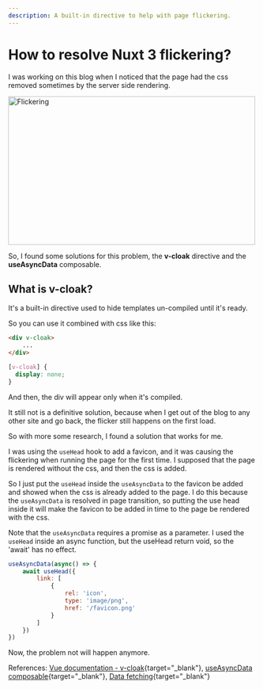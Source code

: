 ```yaml
---
description: A built-in directive to help with page flickering.
---
```


# How to resolve Nuxt 3 flickering?

I was working on this blog when I noticed that the page had the css removed sometimes by the server side 
rendering.

<img alt="Flickering" style="margin: 0 auto" src="/posts/1.v-cloak/flickering.gif" width="500" height="300"/>


So, I found some solutions for this problem, the **v-cloak** directive and the **useAsyncData** composable.

## What is v-cloak?

It's a built-in directive used to hide templates un-compiled until it's ready.

So you can use it combined with css like this:

```html
<div v-cloak>
    ...
</div>
```

```css
[v-cloak] {
  display: none;
}
```

And then, the div will appear only when it's compiled.

It still not is a definitive solution, because when I get out of the blog to any other site and go back, 
the flicker still happens on the first load.

So with more some research, I found a solution that works for me.

I was using the `useHead` hook to add a favicon, and it was causing the flickering when running the page for the first 
time. I supposed that the page is rendered without the css, and then the css is added. 

So I just put the `useHead` inside the `useAsyncData` to the favicon be added and showed when the css is already added 
to the page. I do this because the `useAsyncData` is resolved in page transition, so putting the use head inside it will make
the favicon to be added in time to the page be rendered with the css.

Note that the `useAsyncData` requires a promise as a parameter. I used the `useHead` inside an async function, 
but the useHead return void, so the 'await' has no effect. 


```js
useAsyncData(async() => {
	await useHead({
		link: [
			{
				rel: 'icon',
				type: 'image/png',
				href: '/favicon.png'
			}
		]
	})
})
```

Now, the problem not will happen anymore. 

References: 
[Vue documentation - v-cloak](https://vuejs.org/api/built-in-directives.html#v-cloak){target="_blank"}, 
[useAsyncData composable](https://nuxt.com/docs/api/composables/use-async-data){target="_blank"},
[Data fetching](https://nuxtjs.org/docs/features/data-fetching){target="_blank"}


